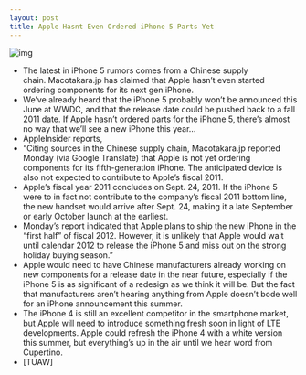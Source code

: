 ```yaml
---
layout: post
title: Apple Hasnt Even Ordered iPhone 5 Parts Yet
---
```

![img](http://media.idownloadblog.com/wp-content/uploads/2011/03/iphone-5-cad.jpg)
* The latest in iPhone 5 rumors comes from a Chinese supply chain. Macotakara.jp has claimed that Apple hasn’t even started ordering components for its next gen iPhone.
* We’ve already heard that the iPhone 5 probably won’t be announced this June at WWDC, and that the release date could be pushed back to a fall 2011 date. If Apple hasn’t ordered parts for the iPhone 5, there’s almost no way that we’ll see a new iPhone this year…
* AppleInsider reports,
* “Citing sources in the Chinese supply chain, Macotakara.jp reported Monday (via Google Translate) that Apple is not yet ordering components for its fifth-generation iPhone. The anticipated device is also not expected to contribute to Apple’s fiscal 2011.
* Apple’s fiscal year 2011 concludes on Sept. 24, 2011. If the iPhone 5 were to in fact not contribute to the company’s fiscal 2011 bottom line, the new handset would arrive after Sept. 24, making it a late September or early October launch at the earliest.
* Monday’s report indicated that Apple plans to ship the new iPhone in the “first half” of fiscal 2012. However, it is unlikely that Apple would wait until calendar 2012 to release the iPhone 5 and miss out on the strong holiday buying season.”
* Apple would need to have Chinese manufacturers already working on new components for a release date in the near future, especially if the iPhone 5 is as significant of a redesign as we think it will be. But the fact that manufacturers aren’t hearing anything from Apple doesn’t bode well for an iPhone announcement this summer.
* The iPhone 4 is still an excellent competitor in the smartphone market, but Apple will need to introduce something fresh soon in light of LTE developments. Apple could refresh the iPhone 4 with a white version this summer, but everything’s up in the air until we hear word from Cupertino.
* [TUAW]

